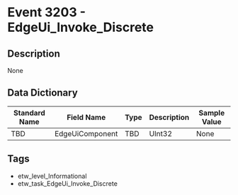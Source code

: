 # Event 3203 - EdgeUi_Invoke_Discrete

## Description
None

## Data Dictionary
|Standard Name|Field Name|Type|Description|Sample Value|
|---|---|---|---|---|
|TBD|EdgeUiComponent|TBD|UInt32|None|None|

## Tags
* etw_level_Informational
* etw_task_EdgeUi_Invoke_Discrete
